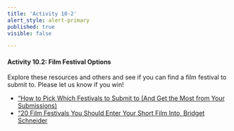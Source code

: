 ```yaml
---
title: 'Activity 10-2'
alert_style: alert-primary
published: true
visible: false

---
```


#### Activity 10.2: Film Festival Options

Explore these resources and others and see if you can find a film festival to submit to. Please let us know if you win\!

 - <a href="https://medium.com/filmfreeway/how-to-pick-which-festivals-to-submit-to-5c230989c607"> “How to Pick Which Festivals to Submit to (And Get the Most from Your Submissions)
 - <a href="http://resourcemagonline.com/2017/11/20-film-festivals-you-should-enter-your-short-film-into/82548/"> “20 Film Festivals You Should Enter Your Short Film Into, Bridget Schneider </a>

